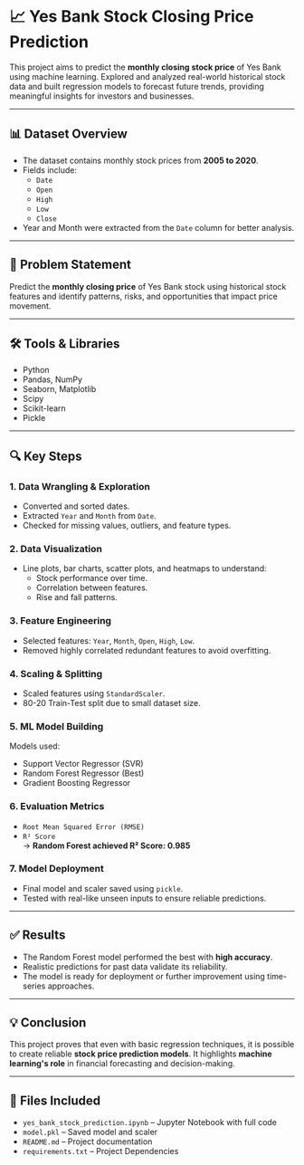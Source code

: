 # 📈 Yes Bank Stock Closing Price Prediction

This project aims to predict the **monthly closing stock price** of Yes Bank using machine learning. Explored and analyzed real-world historical stock data and built regression models to forecast future trends, providing meaningful insights for investors and businesses.

---

## 📊 Dataset Overview

- The dataset contains monthly stock prices from **2005 to 2020**.
- Fields include:
  - `Date`
  - `Open`
  - `High`
  - `Low`
  - `Close`
- Year and Month were extracted from the `Date` column for better analysis.

---

## 🎯 Problem Statement

Predict the **monthly closing price** of Yes Bank stock using historical stock features and identify patterns, risks, and opportunities that impact price movement.

---

## 🛠️ Tools & Libraries

- Python
- Pandas, NumPy
- Seaborn, Matplotlib
- Scipy
- Scikit-learn
- Pickle

---

## 🔍 Key Steps

### 1. **Data Wrangling & Exploration**

- Converted and sorted dates.
- Extracted `Year` and `Month` from `Date`.
- Checked for missing values, outliers, and feature types.

### 2. **Data Visualization**

- Line plots, bar charts, scatter plots, and heatmaps to understand:
  - Stock performance over time.
  - Correlation between features.
  - Rise and fall patterns.

### 3. **Feature Engineering**

- Selected features: `Year`, `Month`, `Open`, `High`, `Low`.
- Removed highly correlated redundant features to avoid overfitting.

### 4. **Scaling & Splitting**

- Scaled features using `StandardScaler`.
- 80-20 Train-Test split due to small dataset size.

### 5. **ML Model Building**

Models used:

- Support Vector Regressor (SVR)
- Random Forest Regressor (Best)
- Gradient Boosting Regressor

### 6. **Evaluation Metrics**

- `Root Mean Squared Error (RMSE)`
- `R² Score`  
  → **Random Forest achieved R² Score: 0.985**

### 7. **Model Deployment**

- Final model and scaler saved using `pickle`.
- Tested with real-like unseen inputs to ensure reliable predictions.

---

## ✅ Results

- The Random Forest model performed the best with **high accuracy**.
- Realistic predictions for past data validate its reliability.
- The model is ready for deployment or further improvement using time-series approaches.

---

## 💡 Conclusion

This project proves that even with basic regression techniques, it is possible to create reliable **stock price prediction models**. It highlights **machine learning's role** in financial forecasting and decision-making.

---

## 📁 Files Included

- `yes_bank_stock_prediction.ipynb` – Jupyter Notebook with full code
- `model.pkl` – Saved model and scaler
- `README.md` – Project documentation
- `requirements.txt` – Project Dependencies
